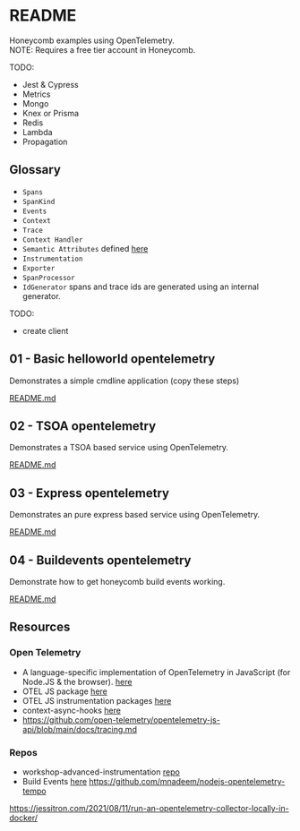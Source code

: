 # README

Honeycomb examples using OpenTelemetry.  
NOTE: Requires a free tier account in Honeycomb.  

TODO:

* Jest & Cypress
* Metrics
* Mongo
* Knex or Prisma
* Redis
* Lambda
* Propagation

## Glossary

* `Spans`
* `SpanKind`
* `Events`
* `Context`
* `Trace`
* `Context Handler`
* `Semantic Attributes` defined [here](https://github.com/open-telemetry/opentelemetry-specification/blob/main/specification/resource/semantic_conventions/README.md)
* `Instrumentation`
* `Exporter` 
* `SpanProcessor`
* `IdGenerator` spans and trace ids are generated using an internal generator.

TODO: 

* create client

## 01 - Basic helloworld opentelemetry

Demonstrates a simple cmdline application (copy these steps)  

[README.md](./01_helloworld_typescript_opentelemetry/README.md)  

## 02 - TSOA opentelemetry

Demonstrates a TSOA based service using OpenTelemetry.  

[README.md](./02_simple_tsoa_opentelemetry/README.md)  

## 03 - Express opentelemetry

Demonstrates an pure express based service using OpenTelemetry.  

[README.md](./03_simple_express/README.md)  

## 04 - Buildevents opentelemetry

Demonstrate how to get honeycomb build events working.  

[README.md](./04_buildevents/README.md)  

## Resources

### Open Telemetry

* A language-specific implementation of OpenTelemetry in JavaScript (for Node.JS & the browser). [here](https://opentelemetry.io/docs/instrumentation/js/)
* OTEL JS package [here](https://github.com/open-telemetry/opentelemetry-js)
* OTEL JS instrumentation packages [here](https://github.com/open-telemetry/opentelemetry-js-contrib)
* context-async-hooks [here](https://www.npmjs.com/package/@opentelemetry/context-async-hooks)
* https://github.com/open-telemetry/opentelemetry-js-api/blob/main/docs/tracing.md

### Repos

* workshop-advanced-instrumentation [repo](https://github.com/honeycombio/workshop-advanced-instrumentation)
* Build Events [here](https://github.com/honeycombio/buildevents)
https://github.com/mnadeem/nodejs-opentelemetry-tempo


https://jessitron.com/2021/08/11/run-an-opentelemetry-collector-locally-in-docker/
